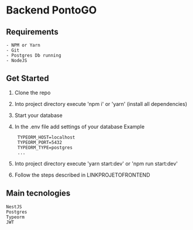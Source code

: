 # Backend PontoGO

## Requirements

    - NPM or Yarn
    - Git
    - Postgres Db running
    - NodeJS

## Get Started

1. Clone the repo 
2. Into project directory execute 'npm i' or 'yarn' (install all dependencies)
3. Start your database
4. In the .env file add settings of your database
    Example

        TYPEORM_HOST=localhost
        TYPEORM_PORT=5432
        TYPEORM_TYPE=postgres
        ...

5. Into project directory execute 'yarn start:dev' or 'npm run start:dev'

6. Follow the steps described in LINKPROJETOFRONTEND

## Main tecnologies

    NestJS
    Postgres
    Typeorm
    JWT